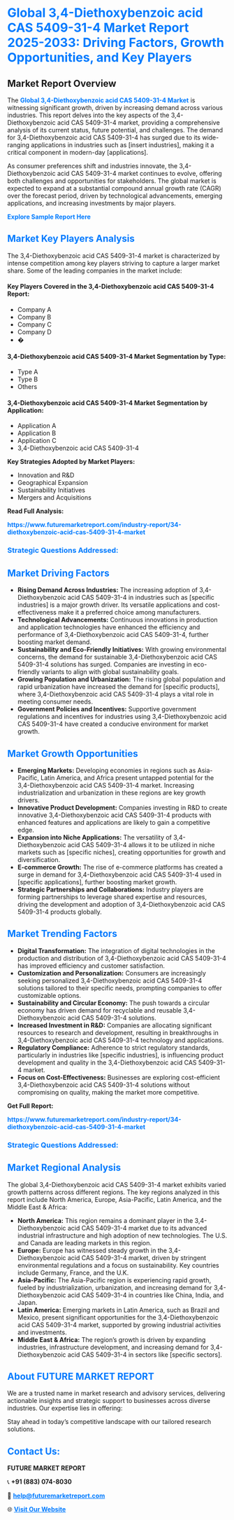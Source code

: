 <h1 style="color: #007BFF;">Global 3,4-Diethoxybenzoic acid CAS 5409-31-4 Market Report 2025-2033: Driving Factors, Growth Opportunities, and Key Players</h1>

<section id="overview">
<h2>Market Report Overview</h2>
<p>The <a href="https://www.futuremarketreport.com/industry-report/34-diethoxybenzoic-acid-cas-5409-31-4-market" style="color: #007BFF; text-decoration: none;"><strong>Global 3,4-Diethoxybenzoic acid CAS 5409-31-4 Market</strong></a> is witnessing significant growth, driven by increasing demand across various industries. This report delves into the key aspects of the 3,4-Diethoxybenzoic acid CAS 5409-31-4 market, providing a comprehensive analysis of its current status, future potential, and challenges. The demand for 3,4-Diethoxybenzoic acid CAS 5409-31-4 has surged due to its wide-ranging applications in industries such as [insert industries], making it a critical component in modern-day [applications].</p>
<p>As consumer preferences shift and industries innovate, the 3,4-Diethoxybenzoic acid CAS 5409-31-4 market continues to evolve, offering both challenges and opportunities for stakeholders. The global market is expected to expand at a substantial compound annual growth rate (CAGR) over the forecast period, driven by technological advancements, emerging applications, and increasing investments by major players.</p>
</section>

<section id="overview">
<p><a href="https://www.futuremarketreport.com/request-sample/reportId=112036" style="color: #007BFF; text-decoration: none;"><strong>Explore Sample Report Here</strong></a></p>
</section>

<section id="key-players">
<h2 style="color: #007BFF;">Market Key Players Analysis</h2>
<p>The 3,4-Diethoxybenzoic acid CAS 5409-31-4 market is characterized by intense competition among key players striving to capture a larger market share. Some of the leading companies in the market include:</p>
<h4>Key Players Covered in the 3,4-Diethoxybenzoic acid CAS 5409-31-4 Report:</h4>
<ul><li>Company A</li><li>Company B</li><li>Company C</li><li>Company D</li><li>�</li></ul>
<h4>3,4-Diethoxybenzoic acid CAS 5409-31-4 Market Segmentation by Type:</h4>
<ul><li>Type A</li><li>Type B</li><li>Others</li></ul>

<h4>3,4-Diethoxybenzoic acid CAS 5409-31-4 Market Segmentation by Application:</h4>
<ul><li>Application A</li><li>Application B</li><li>Application C</li><li>3,4-Diethoxybenzoic acid CAS 5409-31-4</li></ul>
<p><strong>Key Strategies Adopted by Market Players:</strong></p>
<ul>
<li>Innovation and R&D</li>
<li>Geographical Expansion</li>
<li>Sustainability Initiatives</li>
<li>Mergers and Acquisitions</li>
</ul>
</section>

<section>
<p><strong>Read Full Analysis: </strong></p><a href="https://www.futuremarketreport.com/industry-report/34-diethoxybenzoic-acid-cas-5409-31-4-market" style="color: #007BFF; text-decoration: none;"><strong>https://www.futuremarketreport.com/industry-report/34-diethoxybenzoic-acid-cas-5409-31-4-market</strong></a>
<h3 style="color: #007BFF;">Strategic Questions Addressed:</h3>
</section>

<section id="driving-factors">
<h2 style="color: #007BFF;">Market Driving Factors</h2>
<ul>
<li><strong>Rising Demand Across Industries:</strong> The increasing adoption of 3,4-Diethoxybenzoic acid CAS 5409-31-4 in industries such as [specific industries] is a major growth driver. Its versatile applications and cost-effectiveness make it a preferred choice among manufacturers.</li>
<li><strong>Technological Advancements:</strong> Continuous innovations in production and application technologies have enhanced the efficiency and performance of 3,4-Diethoxybenzoic acid CAS 5409-31-4, further boosting market demand.</li>
<li><strong>Sustainability and Eco-Friendly Initiatives:</strong> With growing environmental concerns, the demand for sustainable 3,4-Diethoxybenzoic acid CAS 5409-31-4 solutions has surged. Companies are investing in eco-friendly variants to align with global sustainability goals.</li>
<li><strong>Growing Population and Urbanization:</strong> The rising global population and rapid urbanization have increased the demand for [specific products], where 3,4-Diethoxybenzoic acid CAS 5409-31-4 plays a vital role in meeting consumer needs.</li>
<li><strong>Government Policies and Incentives:</strong> Supportive government regulations and incentives for industries using 3,4-Diethoxybenzoic acid CAS 5409-31-4 have created a conducive environment for market growth.</li>
</ul>
</section>

<section id="growth-opportunities">
<h2 style="color: #007BFF;">Market Growth Opportunities</h2>
<ul>
<li><strong>Emerging Markets:</strong> Developing economies in regions such as Asia-Pacific, Latin America, and Africa present untapped potential for the 3,4-Diethoxybenzoic acid CAS 5409-31-4 market. Increasing industrialization and urbanization in these regions are key growth drivers.</li>
<li><strong>Innovative Product Development:</strong> Companies investing in R&D to create innovative 3,4-Diethoxybenzoic acid CAS 5409-31-4 products with enhanced features and applications are likely to gain a competitive edge.</li>
<li><strong>Expansion into Niche Applications:</strong> The versatility of 3,4-Diethoxybenzoic acid CAS 5409-31-4 allows it to be utilized in niche markets such as [specific niches], creating opportunities for growth and diversification.</li>
<li><strong>E-commerce Growth:</strong> The rise of e-commerce platforms has created a surge in demand for 3,4-Diethoxybenzoic acid CAS 5409-31-4 used in [specific applications], further boosting market growth.</li>
<li><strong>Strategic Partnerships and Collaborations:</strong> Industry players are forming partnerships to leverage shared expertise and resources, driving the development and adoption of 3,4-Diethoxybenzoic acid CAS 5409-31-4 products globally.</li>
</ul>
</section>

<section id="trending-factors">
<h2 style="color: #007BFF;">Market Trending Factors</h2>
<ul>
<li><strong>Digital Transformation:</strong> The integration of digital technologies in the production and distribution of 3,4-Diethoxybenzoic acid CAS 5409-31-4 has improved efficiency and customer satisfaction.</li>
<li><strong>Customization and Personalization:</strong> Consumers are increasingly seeking personalized 3,4-Diethoxybenzoic acid CAS 5409-31-4 solutions tailored to their specific needs, prompting companies to offer customizable options.</li>
<li><strong>Sustainability and Circular Economy:</strong> The push towards a circular economy has driven demand for recyclable and reusable 3,4-Diethoxybenzoic acid CAS 5409-31-4 solutions.</li>
<li><strong>Increased Investment in R&D:</strong> Companies are allocating significant resources to research and development, resulting in breakthroughs in 3,4-Diethoxybenzoic acid CAS 5409-31-4 technology and applications.</li>
<li><strong>Regulatory Compliance:</strong> Adherence to strict regulatory standards, particularly in industries like [specific industries], is influencing product development and quality in the 3,4-Diethoxybenzoic acid CAS 5409-31-4 market.</li>
<li><strong>Focus on Cost-Effectiveness:</strong> Businesses are exploring cost-efficient 3,4-Diethoxybenzoic acid CAS 5409-31-4 solutions without compromising on quality, making the market more competitive.</li>
</ul>
</section>

<section>
<p><strong>Get Full Report: </strong></p><a href="https://www.futuremarketreport.com/industry-report/34-diethoxybenzoic-acid-cas-5409-31-4-market" style="color: #007BFF; text-decoration: none;"><strong>https://www.futuremarketreport.com/industry-report/34-diethoxybenzoic-acid-cas-5409-31-4-market</strong></a>
<h3 style="color: #007BFF;">Strategic Questions Addressed:</h3>
</section>


<section id="regional-analysis">
<h2 style="color: #007BFF;">Market Regional Analysis</h2>
<p>The global 3,4-Diethoxybenzoic acid CAS 5409-31-4 market exhibits varied growth patterns across different regions. The key regions analyzed in this report include North America, Europe, Asia-Pacific, Latin America, and the Middle East & Africa:</p>
<ul>
<li><strong>North America:</strong> This region remains a dominant player in the 3,4-Diethoxybenzoic acid CAS 5409-31-4 market due to its advanced industrial infrastructure and high adoption of new technologies. The U.S. and Canada are leading markets in this region.</li>
<li><strong>Europe:</strong> Europe has witnessed steady growth in the 3,4-Diethoxybenzoic acid CAS 5409-31-4 market, driven by stringent environmental regulations and a focus on sustainability. Key countries include Germany, France, and the U.K.</li>
<li><strong>Asia-Pacific:</strong> The Asia-Pacific region is experiencing rapid growth, fueled by industrialization, urbanization, and increasing demand for 3,4-Diethoxybenzoic acid CAS 5409-31-4 in countries like China, India, and Japan.</li>
<li><strong>Latin America:</strong> Emerging markets in Latin America, such as Brazil and Mexico, present significant opportunities for the 3,4-Diethoxybenzoic acid CAS 5409-31-4 market, supported by growing industrial activities and investments.</li>
<li><strong>Middle East & Africa:</strong> The region’s growth is driven by expanding industries, infrastructure development, and increasing demand for 3,4-Diethoxybenzoic acid CAS 5409-31-4 in sectors like [specific sectors].</li>
</ul>
</section>

<footer>
<h2 style="color: #007BFF;">About FUTURE MARKET REPORT</h2>
<p>We are a trusted name in market research and advisory services, delivering actionable insights and strategic support to businesses across diverse industries. Our expertise lies in offering:</p>

<p>Stay ahead in today’s competitive landscape with our tailored research solutions.</p>

<h2 style="color: #007BFF;">Contact Us:</h2>
<p><strong>FUTURE MARKET REPORT</strong></p>
<p>📞 <strong>+91 (883) 074-8030</strong></p>
<p>📧 <strong><a href="mailto:help@futuremarketreport.com" style="color: #007BFF;">help@futuremarketreport.com</a></strong></p>
<p>🌐 <strong><a href="https://www.futuremarketreport.com/" style="color: #007BFF;">Visit Our Website</a></strong></p>
</footer>